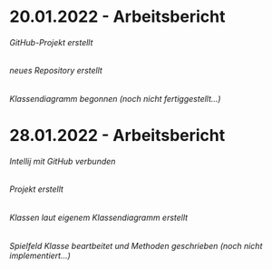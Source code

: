# 20.01.2022 - Arbeitsbericht

###### GitHub-Projekt erstellt

###### neues Repository erstellt

###### Klassendiagramm begonnen (noch nicht fertiggestellt...)

# 28.01.2022 - Arbeitsbericht

###### Intellij mit GitHub verbunden

###### Projekt erstellt

###### Klassen laut eigenem Klassendiagramm erstellt

###### Spielfeld Klasse beartbeitet und Methoden geschrieben (noch nicht implementiert...)
